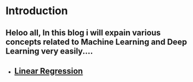 # Introduction

## Heloo all, In this blog i will expain various concepts related to Machine Learning and Deep Learning very easily....

- <h2><a href="https://padhysai.github.io/Linear_Regression.html">Linear Regression</a><h2>